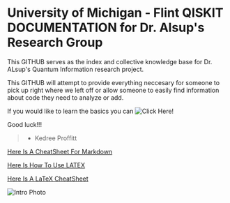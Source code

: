 # **University of Michigan - Flint QISKIT DOCUMENTATION for Dr. Alsup's Research Group**

This GITHUB serves as the index and collective knowledge base for Dr. ALsup's Quantum Information research project.

This GITHUB will attempt to provide everything neccesary for someone to pick up right where we left off or allow someone to easily find information about code they need to analyze or add.

If you would like to learn the basics you can ![Click Here!](Basics/Circuit_Basics.ipynb)

Good luck!!!

 > - Kedree Proffitt

[Here Is A CheatSheet For Markdown](https://docs.github.com/en/get-started/writing-on-github/getting-started-with-writing-and-formatting-on-github/basic-writing-and-formatting-syntax)

[Here Is How To Use LATEX](<https://docs.github.com/en/get-started/writing-on-github/working-with-advanced-formatting/writing-mathematical-expressions>)

[Here Is A LaTeX CheatSheet](<https://people.cs.umass.edu/~freedman/resources/Freedman_LaTeXCheatSheet.pdf>)

![Intro Photo](INTROPHOTO.jpg?raw=true "Introduction Photo")
